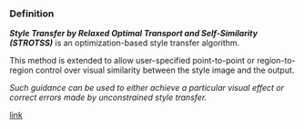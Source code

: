 ### Definition

***Style Transfer by Relaxed Optimal Transport and Self-Similarity (STROTSS)*** is an optimization-based style transfer algorithm. 

This method is extended to allow user-specified point-to-point or region-to-region control over visual similarity between the style image and the output.


*Such guidance can be used to either achieve a particular visual effect or correct errors made by unconstrained style transfer.*


[link](https://arxiv.org/pdf/1904.12785.pdf)